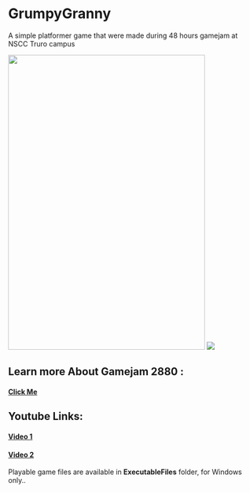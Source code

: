 # GrumpyGranny
A simple platformer game that were made during 48 hours gamejam at NSCC Truro campus


<img src="https://www.dropbox.com/s/lik1xlgp7w59bts/grannySplash.png?dl=1" width="400" height="600">
<img src="https://www.dropbox.com/s/9o273xdw8ccl4ri/gamejamSplash-min.png?dl=1">

<h2>Learn more About Gamejam 2880 : </h2>
<h4><a href="https://twitter.com/hashtag/GameJam2880?src=hash">Click Me</a></h4>


<h2>Youtube Links: </h2>
<h4><a href="https://youtu.be/tupRq0_FLQk" >Video 1</a></h4>
<h4><a href="https://youtu.be/er98VFuuEhU" >Video 2</a></h4>

<p>Playable game files are available in <strong>ExecutableFiles</strong> folder, for Windows only..</p>


